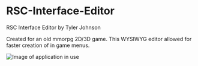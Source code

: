 # RSC-Interface-Editor
RSC Interface Editor by Tyler Johnson

Created for an old mmorpg 2D/3D game. This WYSIWYG editor allowed for faster creation of in game menus.

![Image of application in use](https://i.imgur.com/1QB6KBF.png)
